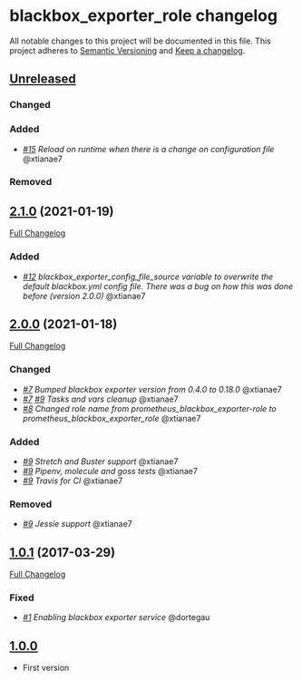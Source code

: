 # blackbox_exporter_role changelog

All notable changes to this project will be documented in this file.
This project adheres to [Semantic Versioning](http://semver.org/) and [Keep a changelog](https://github.com/olivierlacan/keep-a-changelog).


## [Unreleased](https://github.com/idealista/prometheus_blackbox_exporter_role/tree/develop)
### Changed
### Added
- *[#15](https://github.com/idealista/prometheus_blackbox_exporter_role/issues/15) Reload on runtime when there is a change on configuration file* @xtianae7
### Removed

## [2.1.0](https://github.com/idealista/prometheus_blackbox_exporter_role/tree/2.0.0) (2021-01-19)
[Full Changelog](https://github.com/idealista/prometheus_blackbox_exporter_role/compare/2.0.0...2.1.0)
### Added
- *[#12](https://github.com/idealista/prometheus_blackbox_exporter_role/issues/12) blackbox_exporter_config_file_source variable to overwrite the default blackbox.yml config file. There was a bug on how this was done before (version 2.0.0)* @xtianae7

## [2.0.0](https://github.com/idealista/prometheus_blackbox_exporter_role/tree/2.0.0) (2021-01-18)
[Full Changelog](https://github.com/idealista/prometheus_blackbox_exporter_role/compare/1.0.1...2.0.0)
### Changed 
- *[#7](https://github.com/idealista/prometheus_blackbox_exporter_role/issues/7) Bumped blackbox exporter version from 0.4.0 to 0.18.0* @xtianae7
- *[#7](https://github.com/idealista/prometheus_blackbox_exporter_role/issues/7) [#9](https://github.com/idealista/prometheus_blackbox_exporter_role/issues/7) Tasks and vars cleanup* @xtianae7
- *[#8](https://github.com/idealista/prometheus_blackbox_exporter_role/issues/8) Changed role name from prometheus_blackbox_exporter-role to prometheus_blackbox_exporter_role* @xtianae7

### Added
- *[#9](https://github.com/idealista/prometheus_blackbox_exporter_role/issues/9) Stretch and Buster support* @xtianae7
- *[#9](https://github.com/idealista/prometheus_blackbox_exporter_role/issues/9) Pipenv, molecule and goss tests* @xtianae7
- *[#9](https://github.com/idealista/prometheus_blackbox_exporter_role/issues/9) Travis for CI* @xtianae7

### Removed
- *[#9](https://github.com/idealista/prometheus_blackbox_exporter_role/issues/9) Jessie support* @xtianae7

## [1.0.1](https://github.com/idealista/prometheus_blackbox_exporter_role/tree/1.0.1) (2017-03-29)
[Full Changelog](https://github.com/idealista/prometheus_blackbox_exporter_role/compare/1.0.0...1.0.1)

### Fixed
- *[#1](https://github.com/idealista/prometheus_blackbox_exporter_role/issues/1) Enabling blackbox exporter service* @dortegau

## [1.0.0](https://github.com/idealista/prometheus_blackbox_exporter_role/tree/1.0.0)
- First version
